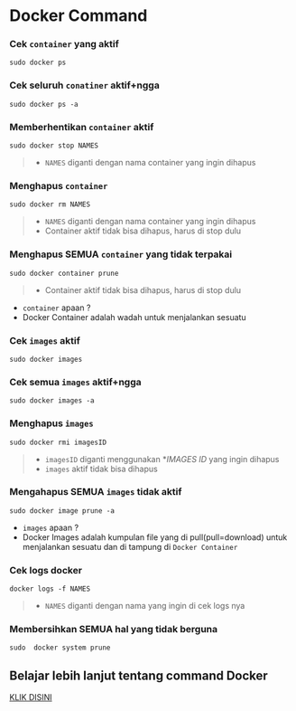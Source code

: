 # Docker Command


### Cek `container` yang aktif
```
sudo docker ps
```

### Cek seluruh `conatiner` aktif+ngga
```
sudo docker ps -a
```

### Memberhentikan `container` aktif
```
sudo docker stop NAMES
```

>- `NAMES` diganti dengan nama container yang ingin dihapus

### Menghapus `container`
```
sudo docker rm NAMES
```

>- `NAMES` diganti dengan nama container yang ingin dihapus
>- Container aktif tidak bisa dihapus, harus di stop dulu

### Menghapus **SEMUA** `container` yang tidak terpakai
```
sudo docker container prune
```
>- Container aktif tidak bisa dihapus, harus di stop dulu

- `container` apaan ?
- Docker Container adalah wadah untuk menjalankan sesuatu

### Cek `images` aktif
```
sudo docker images
```

### Cek semua `images` aktif+ngga
```
sudo docker images -a
```

### Menghapus `images`
```
sudo docker rmi imagesID
```
>- `imagesID` diganti menggunakan **IMAGES ID* yang ingin dihapus
>- `images` aktif tidak bisa dihapus

### Mengahapus **SEMUA** `images` tidak aktif
```
sudo docker image prune -a
```

- `images` apaan ?
- Docker Images adalah kumpulan file yang di pull(pull=download) untuk menjalankan sesuatu dan di tampung di `Docker Container`

### Cek logs docker
```
docker logs -f NAMES
```
>- `NAMES` diganti dengan nama yang ingin di cek logs nya

### Membersihkan **SEMUA** hal yang tidak berguna
```
sudo  docker system prune
```

## Belajar lebih lanjut tentang command Docker
[KLIK DISINI](https://docs.docker.com/engine/reference/commandline/cli/)
